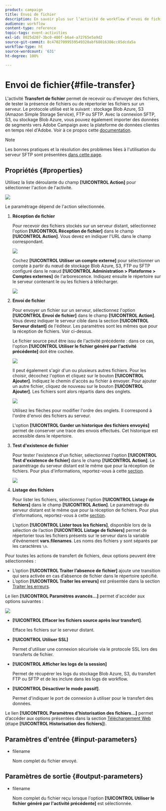 ```yaml
---
product: campaign
title: Envoi de fichier
description: En savoir plus sur l’activité de workflow d’envoi de fichier
audience: workflow
content-type: reference
topic-tags: event-activities
exl-id: 8025d207-3bc0-400f-b6a4-a72765e5a9d2
source-git-commit: 8c47027099559549320abf68016386cc85dcda5a
workflow-type: ht
source-wordcount: '631'
ht-degree: 100%

---
```


# Envoi de fichier{#file-transfer}

L&#39;activité **Transfert de fichier** permet de recevoir ou d&#39;envoyer des fichiers, de tester la présence de fichiers ou de répertorier les fichiers sur un serveur. Le protocole utilisé est le suivant : stockage Blob Azure, S3 (Amazon Simple Storage Service), FTP ou SFTP.
Avec la connexion SFTP, S3, ou stockage Blob Azure, vous pouvez également importer des données de segments vers Adobe Campaign avec la plateforme de données clientes en temps réel d&#39;Adobe. Voir à ce propos cette [documentation](https://experienceleague.adobe.com/docs/experience-platform/destinations/catalog/email-marketing/adobe-campaign.html?lang=fr).

>[!NOTE]
>
>Les bonnes pratiques et la résolution des problèmes liées à l&#39;utilisation du serveur SFTP sont présentées [dans cette page](../../platform/using/sftp-server-usage.md).

## Propriétés {#properties}

Utilisez la liste déroulante du champ **[!UICONTROL Action]** pour sélectionner l&#39;action de l&#39;activité.

![](assets/file_transfert_action.png)

Le paramétrage dépend de l&#39;action sélectionnée.

1. **Réception de fichier**

   Pour recevoir des fichiers stockés sur un serveur distant, sélectionnez l&#39;option **[!UICONTROL Réception de fichier]** dans le champ **[!UICONTROL Action]**. Vous devez en indiquer l&#39;URL dans le champ correspondant.

   ![](assets/file_transfert_edit.png)

   Cochez **[!UICONTROL Utiliser un compte externe]** pour sélectionner un compte à partir du nœud de stockage Blob Azure, S3, FTP ou SFTP configuré dans le nœud **[!UICONTROL Administration > Plateforme > Comptes externes]** de l&#39;arborescence. Indiquez ensuite le répertoire sur le serveur contenant le ou les fichiers à télécharger.

   ![](assets/file_transfert_edit_external.png)

1. **Envoi de fichier**

   Pour envoyer un fichier sur un serveur, sélectionnez l&#39;option **[!UICONTROL Envoi de fichier]** dans le champ **[!UICONTROL Action]**. Vous devez indiquer le serveur cible dans la section **[!UICONTROL Serveur distant]** de l&#39;éditeur. Les paramètres sont les mêmes que pour la réception de fichiers. Voir ci-dessus.

   Le fichier source peut être issu de l&#39;activité précédente : dans ce cas, l&#39;option **[!UICONTROL Utiliser le fichier généré par l&#39;activité précédente]** doit être cochée.

   ![](assets/file_transfert_edit_send.png)

   Il peut également s&#39;agir d&#39;un ou plusieurs autres fichiers. Pour les choisir, décochez l&#39;option et cliquez sur le bouton **[!UICONTROL Ajouter]**. Indiquez le chemin d&#39;accès au fichier à envoyer. Pour ajouter un autre fichier, cliquez de nouveau sur le bouton **[!UICONTROL Ajouter]**. Les fichiers sont alors répartis dans des onglets.

   ![](assets/file_transfert_source.png)

   Utilisez les flèches pour modifier l&#39;ordre des onglets. Il correspond à l&#39;ordre d&#39;envoi des fichiers au serveur.

   L&#39;option **[!UICONTROL Garder un historique des fichiers envoyés]** permet de conserver une trace des envois effectués. Cet historique est accessible dans le répertoire.

1. **Test d&#39;existence de fichier**

   Pour tester l&#39;existence d&#39;un fichier, sélectionnez l&#39;option **[!UICONTROL Test d&#39;existence de fichier]** dans le champ **[!UICONTROL Action]**. Le paramétrage du serveur distant est le même que pour la réception de fichiers. Pour plus d&#39;informations, reportez-vous à cette [section](#properties).

   ![](assets/file_transfert_edit_test.png)

1. **Listage des fichiers**

   Pour lister les fichiers, sélectionnez l&#39;option **[!UICONTROL Listage de fichiers]** dans le champ **[!UICONTROL Action]**. Le paramétrage du serveur distant est le même que pour la réception de fichiers. Pour plus d&#39;informations, reportez-vous à cette [section](#properties).

   L’option **[!UICONTROL Lister tous les fichiers]**, disponible lors de la sélection de l’action **[!UICONTROL Listage de fichiers]** permet de répertorier tous les fichiers présents sur le serveur dans la variable d’événement **vars.filenames**. Les noms des fichiers y sont séparés par les caractères `\n`.

Pour toutes les actions de transfert de fichiers, deux options peuvent être sélectionnées :

* L’option **[!UICONTROL Traiter l’absence de fichier]** ajoute une transition qui sera activée en cas d’absence de fichier dans le répertoire spécifié.
* L’option **[!UICONTROL Traiter les erreurs]** est présentée dans la section [Traiter les erreurs](../../workflow/using/monitoring-workflow-execution.md#processing-errors).

Le lien **[!UICONTROL Paramètres avancés...]** permet d&#39;accéder aux options suivantes :

![](assets/file_transfert_advanced.png)

* **[!UICONTROL Effacer les fichiers source après leur transfert]**.

   Efface les fichiers sur le serveur distant.

* **[!UICONTROL Utiliser SSL]**

   Permet d&#39;utiliser une connexion sécurisée via le protocole SSL lors des transferts de fichier.

* **[!UICONTROL Afficher les logs de la session]**

   Permet de récupérer les logs du stockage Blob Azure, S3, du transfert FTP ou SFTP et de les inclure dans les logs de workflow.

* **[!UICONTROL Désactiver le mode passif]**.

   Permet d&#39;indiquer le port de connexion à utiliser pour le transfert des données.

Le lien **[!UICONTROL Paramètres d’historisation des fichiers...]** permet d’accéder aux options présentées dans la section [Téléchargement Web](../../workflow/using/web-download.md) (étape **[!UICONTROL Historisation des fichiers]**).

## Paramètres d&#39;entrée {#input-parameters}

* filename

   Nom complet du fichier envoyé.

## Paramètres de sortie {#output-parameters}

* filename

   Nom complet du fichier reçu lorsque l&#39;option **[!UICONTROL Utiliser le fichier généré par l&#39;activité précédente]** est sélectionnée.

